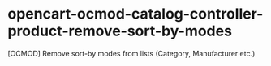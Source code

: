 # opencart-ocmod-catalog-controller-product-remove-sort-by-modes
[OCMOD] Remove sort-by modes from lists (Category, Manufacturer etc.)
